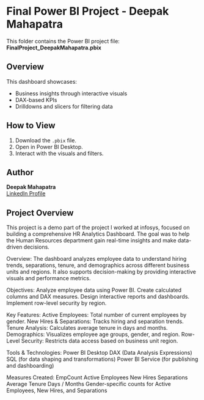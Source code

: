 # Final Power BI Project - Deepak Mahapatra

This folder contains the Power BI project file: **FinalProject_DeepakMahapatra.pbix**

## Overview
This dashboard showcases:
- Business insights through interactive visuals
- DAX-based KPIs
- Drilldowns and slicers for filtering data

## How to View
1. Download the `.pbix` file.
2. Open in Power BI Desktop.
3. Interact with the visuals and filters.

## Author
**Deepak Mahapatra**  
[LinkedIn Profile](https://www.linkedin.com/in/deepak-mahapatra-312944351)


## Project Overview 

This project is a demo part of the project I worked at infosys, focused on building a
comprehensive HR Analytics Dashboard. The goal was to help the Human Resources department
gain real-time insights and make data-driven decisions.

Overview:
The dashboard analyzes employee data to understand hiring trends, separations, tenure, and 
demographics across different business units and regions.
It also supports decision-making by providing interactive visuals and performance metrics.

Objectives:
Analyze employee data using Power BI.
Create calculated columns and DAX measures.
Design interactive reports and dashboards.
Implement row-level security by region.

Key Features:
Active Employees: Total number of current employees by gender.
New Hires & Separations: Tracks hiring and separation trends.
Tenure Analysis: Calculates average tenure in days and months.
Demographics: Visualizes employee age groups, gender, and region.
Row-Level Security: Restricts data access based on business unit region.

Tools & Technologies:
Power BI Desktop
DAX (Data Analysis Expressions)
SQL (for data shaping and transformations)
Power BI Service (for publishing and dashboarding)

Measures Created:
EmpCount
Active Employees
New Hires
Separations
Average Tenure Days / Months
Gender-specific counts for Active Employees, New Hires, and Separations
